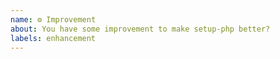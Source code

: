 ```yaml
---
name: ⚙ Improvement
about: You have some improvement to make setup-php better?
labels: enhancement
---
```


<!--
- Please target the develop branch when submitting the pull request.
-->
